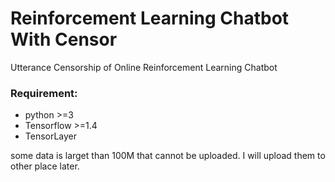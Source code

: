 
# Reinforcement Learning Chatbot With Censor
Utterance Censorship of Online Reinforcement Learning Chatbot

### Requirement: 
- python >=3
- Tensorflow >=1.4
- TensorLayer 

some data is larget than 100M that cannot be uploaded. I will upload them to other place later.
